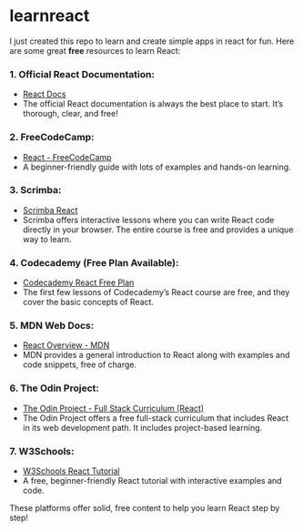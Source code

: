 # learnreact
I just created this repo to learn and create simple apps in react for fun.
Here are some great **free** resources to learn React:

### 1. **Official React Documentation:**
   - [React Docs](https://reactjs.org/docs/getting-started.html)
   - The official React documentation is always the best place to start. It’s thorough, clear, and free!

### 2. **FreeCodeCamp:**
   - [React - FreeCodeCamp](https://www.freecodecamp.org/news/react-beginner-handbook/)
   - A beginner-friendly guide with lots of examples and hands-on learning.

### 3. **Scrimba:**
   - [Scrimba React](https://scrimba.com/learn/learnreact)
   - Scrimba offers interactive lessons where you can write React code directly in your browser. The entire course is free and provides a unique way to learn.

### 4. **Codecademy (Free Plan Available):**
   - [Codecademy React Free Plan](https://www.codecademy.com/learn/react-101)
   - The first few lessons of Codecademy’s React course are free, and they cover the basic concepts of React.

### 5. **MDN Web Docs:**
   - [React Overview - MDN](https://developer.mozilla.org/en-US/docs/Web/JavaScript/Guide/Introduction_to_React)
   - MDN provides a general introduction to React along with examples and code snippets, free of charge.

### 6. **The Odin Project:**
   - [The Odin Project - Full Stack Curriculum (React)](https://www.theodinproject.com/paths/full-stack-javascript/courses/react)
   - The Odin Project offers a free full-stack curriculum that includes React in its web development path. It includes project-based learning.

### 7. **W3Schools:**
   - [W3Schools React Tutorial](https://www.w3schools.com/react/)
   - A free, beginner-friendly React tutorial with interactive examples and code.

These platforms offer solid, free content to help you learn React step by step!
